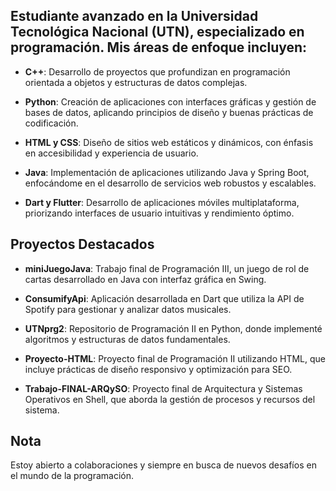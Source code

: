 ## Estudiante avanzado en la Universidad Tecnológica Nacional (UTN), especializado en programación. Mis áreas de enfoque incluyen:

- **C++**: Desarrollo de proyectos que profundizan en programación orientada a objetos y estructuras de datos complejas.

- **Python**: Creación de aplicaciones con interfaces gráficas y gestión de bases de datos, aplicando principios de diseño y buenas prácticas de codificación.

- **HTML y CSS**: Diseño de sitios web estáticos y dinámicos, con énfasis en accesibilidad y experiencia de usuario.

- **Java**: Implementación de aplicaciones utilizando Java y Spring Boot, enfocándome en el desarrollo de servicios web robustos y escalables.

- **Dart y Flutter**: Desarrollo de aplicaciones móviles multiplataforma, priorizando interfaces de usuario intuitivas y rendimiento óptimo.

## Proyectos Destacados

- **miniJuegoJava**: Trabajo final de Programación III, un juego de rol de cartas desarrollado en Java con interfaz gráfica en Swing. 

- **ConsumifyApi**: Aplicación desarrollada en Dart que utiliza la API de Spotify para gestionar y analizar datos musicales.

- **UTNprg2**: Repositorio de Programación II en Python, donde implementé algoritmos y estructuras de datos fundamentales.

- **Proyecto-HTML**: Proyecto final de Programación II utilizando HTML, que incluye prácticas de diseño responsivo y optimización para SEO.

- **Trabajo-FINAL-ARQySO**: Proyecto final de Arquitectura y Sistemas Operativos en Shell, que aborda la gestión de procesos y recursos del sistema.

## Nota
Estoy abierto a colaboraciones y siempre en busca de nuevos desafíos en el mundo de la programación.

